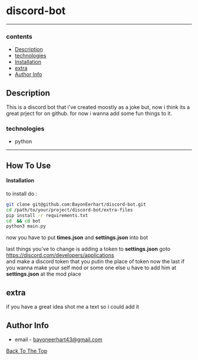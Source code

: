 # discord-bot

---

### contents

- [Description](#Description)
- [technologies](#technologies)
- [Installation](#Installation)
- [extra](#extra)
- [Author Info](#Author-Info)


## Description

This is a discord bot that i've created moostly as a joke but, now i think its a great prject for on github. for now i wanna add some fun things to it.

### technologies
- python


---

## How To Use
#### Installation

to install do :
```bash
git clone git@github.com:BayonEerhart/discord-bot.git
cd /path/to/your/project/discord-bot/extra-files
pip install -r requirements.txt
cd  && cd bot
python3 main.py
```
now you have to put **times.json** and **settings.json** into bot

last things you've to change is adding a token to **settings.json**
goto https://discord.com/developers/applications \
and make a discord token that you putin the place of token
now the last if you wanna make your self mod or some one else u have to add him at **settings.json** at the mod place
## extra

if you have a great idea shot me a text so i could add it 


## Author Info

- email - [bayoneerhart43@gmail.com](bayoneerhart43@gmail.com)

[Back To The Top](#discord-bot)
